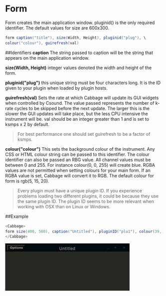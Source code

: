 # Form

Form creates the main application window. pluginid() is the only required identifier. The default values for size are 600x300. 

```csharp
form caption("title"), size(Width, Height), pluginid("plug"), \
colour("colour"), guirefresh(val)
```
<!--(End of syntax)/-->
##Identifiers
**caption** The string passed to caption will be the string that appears on the main application window. 

**size(Width, Height)** integer values denoted the width and height of the form.

**pluginid("plug")** this unique string must be four characters long. It is the ID given to your plugin when loaded by plugin hosts. 

**guirefresh(val)** Sets the rate at which Cabbage will update its GUI widgets when controlled by Csound. The value passed represents the number of k-rate cycles to be skipped before the next update. The larger this is the slower the GUI updates will take place, but the less CPU intensive the instrument will be. val should be an integer greater than 1 and is set to ksmps x 2 by default. 

>For best performance one should set guirefresh to be a factor of ksmps.    

**colour("colour")** This sets the background colour of the instrument. Any CSS or HTML colour string can be passed to this identifier. The colour identifier can also be passed an RBG value. All channel values must be between 0 and 255. For instance colour(0, 0, 255) will create blue. RGBA values are not permitted when setting colours for your main form. If an RGBA value is set, Cabbage will convert it to RGB. The default colour for form is rgb(5, 15, 20). 
<!--(End of identifiers)/-->

>Every plugin must have a unique plugin ID. If you experience problems loading two different plugins, it could be because they use the same plugin ID. The plugin ID seems to be more relevant when working with OSX than on Linux or Windows.  

##Example
```csharp
<Cabbage>
form size(400, 500), caption("Untitled"), pluginID("plu1"), colour(39, 40, 34)
</Cabbage>
```

![](images/formExample.png)